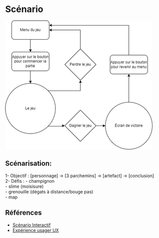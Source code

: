 # Scénario

![scenario](/img/scenario.drawio.png)


## Scénarisation: 
1- Objectif : [personnage] -­> [3 parchemins] -> [artefact] -> [conclusion] </br>
2- Défis : - champignon </br>
           - slime (moisisure) </br>
           - grenouille (dégats à distance/bouge pas) </br>
           - map

## Références

* [Scénario Interactif](https://tim-montmorency.com/582523-gestion/#/contenus/2_scenarisation/20_scenario/20_interactif/)
* [Expérience usager UX](https://tim-montmorency.com/582523-gestion/#/contenus/2_scenarisation/20_scenario/40_ux/)


